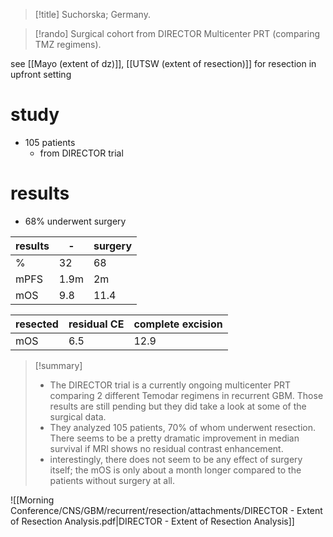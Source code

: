 >[!title]
>Suchorska; Germany.  

>[!rando] 
Surgical cohort from DIRECTOR Multicenter PRT (comparing TMZ regimens).

see [[Mayo (extent of dz)]], [[UTSW (extent of resection)]] for resection in upfront setting
# study
- 105 patients
	- from DIRECTOR trial
# results
- 68% underwent surgery

| results | -    | surgery |
| ------- | ---- | ------- |
| %       | 32   | 68      |
| mPFS    | 1.9m | 2m      |
| mOS     | 9.8  | 11.4        |

| resected | residual CE | complete excision |
| -------- | ----------- | ----------------- |
| mOS      | 6.5         | 12.9              |

>[!summary] 
> - The DIRECTOR trial is a currently ongoing multicenter PRT comparing 2 different Temodar regimens in recurrent GBM. Those results are still pending but they did take a look at some of the surgical data. 
> - They analyzed 105 patients, 70% of whom underwent resection. There seems to be a pretty dramatic improvement in median survival if MRI shows no residual contrast enhancement. 
> - interestingly, there does not seem to be any effect of surgery itself; the mOS is only about a month longer compared to the patients without surgery at all.

![[Morning Conference/CNS/GBM/recurrent/resection/attachments/DIRECTOR - Extent of Resection Analysis.pdf|DIRECTOR - Extent of Resection Analysis]]